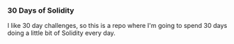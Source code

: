 ### 30 Days of Solidity

I like 30 day challenges, so this is a repo where I'm going to spend 30 days 
doing a little bit of Solidity every day.

